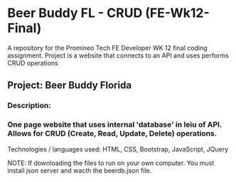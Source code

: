 # Beer Buddy FL - CRUD (FE-Wk12-Final)
A repository for the Promineo Tech FE Developer WK 12 final coding assignment. Project is a website that connects to an API and uses performs CRUD operations

## Project: Beer Buddy Florida
### Description: 
### One page website that uses internal 'database' in leiu of API. Allows for CRUD (Create, Read, Update, Delete) operations.
Technologies / languages used: HTML, CSS, Bootstrap, JavaScript, JQuery

NOTE: If downloading the files to run on your own computer. You must install json server and wacth the beerdb.json file.
